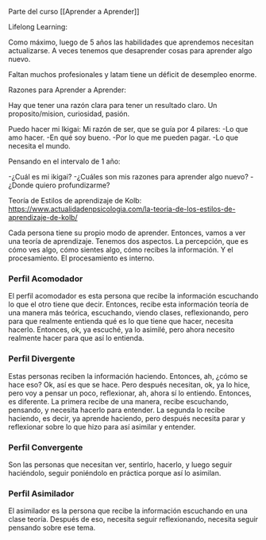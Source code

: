 Parte del curso [[Aprender a Aprender]]

Lifelong Learning:

Como máximo, luego de 5 años las habilidades que aprendemos necesitan actualizarse.
A veces tenemos que desaprender cosas para aprender algo nuevo.

Faltan muchos profesionales y latam tiene un déficit de desempleo enorme.

Razones para Aprender a Aprender:

Hay que tener una razón clara para tener un resultado claro. Un proposito/mision, curiosidad, pasión.

Puedo hacer mi Ikigai: Mi razón de ser, que se guía por 4 pilares:
-Lo que amo hacer.
-En qué soy bueno.
-Por lo que me pueden pagar.
-Lo que necesita el mundo.

Pensando en el intervalo de 1 año:

-¿Cuál es mi ikigai?
-¿Cuáles son mis razones para aprender algo nuevo?
-¿Donde quiero profundizarme?


Teoría de Estilos de aprendizaje de Kolb: https://www.actualidadenpsicologia.com/la-teoria-de-los-estilos-de-aprendizaje-de-kolb/

Cada persona tiene su propio modo de aprender. Entonces, vamos a ver una teoría de aprendizaje. Tenemos dos aspectos. La percepción, que es cómo ves algo, cómo sientes algo, cómo recibes la información. Y el procesamiento. El procesamiento es interno.

### Perfil Acomodador
El perfil acomodador es esta persona que recibe la información escuchando lo que el otro tiene que decir. Entonces, recibe esta información teoría de una manera más teórica, escuchando, viendo clases, reflexionando, pero para que realmente entienda qué es lo que tiene que hacer, necesita hacerlo. Entonces, ok, ya escuché, ya lo asimilé, pero ahora necesito realmente hacer para que así lo entienda.

### Perfil Divergente
Estas personas reciben la información haciendo. Entonces, ah, ¿cómo se hace eso? Ok, así es que se hace. Pero después necesitan, ok, ya lo hice, pero voy a pensar un poco, reflexionar, ah, ahora sí lo entiendo. Entonces, es diferente. La primera recibe de una manera, recibe escuchando, pensando, y necesita hacerlo para entender. La segunda lo recibe haciendo, es decir, ya aprende haciendo, pero después necesita parar y reflexionar sobre lo que hizo para así asimilar y entender.

### Perfil Convergente
Son las personas que necesitan ver, sentirlo, hacerlo, y luego seguir haciéndolo, seguir poniéndolo en práctica porque así lo asimilan.

### Perfil Asimilador
El asimilador es la persona que recibe la información escuchando en una clase teoría. Después de eso, necesita seguir reflexionando, necesita seguir pensando sobre ese tema.



